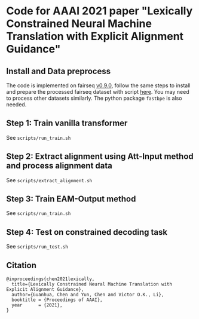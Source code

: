 # Code for AAAI 2021 paper "Lexically Constrained Neural Machine Translation with Explicit Alignment Guidance"

## Install and Data preprocess

The code is implemented on fairseq [v0.9.0](https://github.com/pytorch/fairseq/tree/v0.9.0), follow the same steps to install and prepare the processed fairseq dataset with script [here](https://github.com/pytorch/fairseq/blob/v0.9.0/examples/translation/prepare-wmt14en2de.sh). You may need to process other datasets similarly. The python package `fastbpe` is also needed. 

## Step 1: Train vanilla transformer
See `scripts/run_train.sh`

## Step 2: Extract alignment using Att-Input method and process alignment data
See `scripts/extract_alignment.sh`

## Step 3: Train EAM-Output method
See `scripts/run_train.sh`

## Step 4: Test on constrained decoding task
See `scripts/run_test.sh`


## Citation

```
@inproceedings{chen2021lexically,
  title={Lexically Constrained Neural Machine Translation with Explicit Alignment Guidance},
  author={Guanhua, Chen and Yun, Chen and Victor O.K., Li},
  booktitle = {Proceedings of AAAI},
  year      = {2021},
}
```
